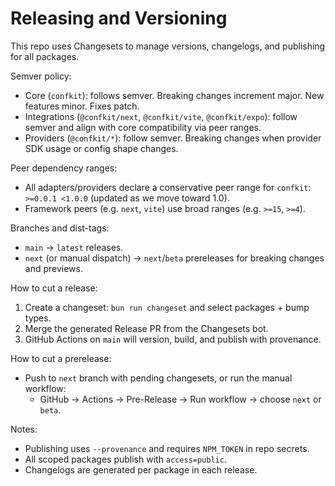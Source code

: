 # Releasing and Versioning

This repo uses Changesets to manage versions, changelogs, and publishing for all packages.

Semver policy:
- Core (`confkit`): follows semver. Breaking changes increment major. New features minor. Fixes patch.
- Integrations (`@confkit/next`, `@confkit/vite`, `@confkit/expo`): follow semver and align with core compatibility via peer ranges.
- Providers (`@confkit/*`): follow semver. Breaking changes when provider SDK usage or config shape changes.

Peer dependency ranges:
- All adapters/providers declare a conservative peer range for `confkit`: `>=0.0.1 <1.0.0` (updated as we move toward 1.0).
- Framework peers (e.g. `next`, `vite`) use broad ranges (e.g. `>=15`, `>=4`).

Branches and dist-tags:
- `main` → `latest` releases.
- `next` (or manual dispatch) → `next`/`beta` prereleases for breaking changes and previews.

How to cut a release:
1) Create a changeset: `bun run changeset` and select packages + bump types.
2) Merge the generated Release PR from the Changesets bot.
3) GitHub Actions on `main` will version, build, and publish with provenance.

How to cut a prerelease:
- Push to `next` branch with pending changesets, or run the manual workflow:
  - GitHub → Actions → Pre-Release → Run workflow → choose `next` or `beta`.

Notes:
- Publishing uses `--provenance` and requires `NPM_TOKEN` in repo secrets.
- All scoped packages publish with `access=public`.
- Changelogs are generated per package in each release.

